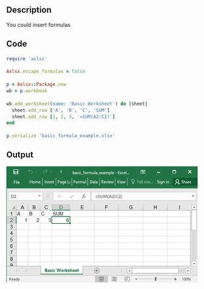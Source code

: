 ## Description

You could insert formulas

## Code

```ruby
require 'axlsx'

Axlsx.escape_formulas = false

p = Axlsx::Package.new
wb = p.workbook

wb.add_worksheet(name: 'Basic Worksheet') do |sheet|
  sheet.add_row ['A', 'B', 'C', 'SUM']
  sheet.add_row [1, 2, 3, '=SUM(A2:C2)']
end

p.serialize 'basic_formula_example.xlsx'
```

## Output

![Output](images/basic_formula_example.png "Output")
